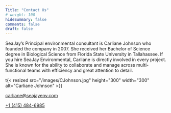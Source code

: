 ```yaml
---
Title: "Contact Us"
# weight: 100
hideSummary: false
comments: false
draft: false
---
```


SeaJay’s Principal environmental consultant is Carliane Johnson who founded the company in 2007. She received her Bachelor of Science degree in Biological Science from Florida State University in Tallahassee. If you hire SeaJay Environmental, Carliane is directly involved in every project. She is known for the ability to collaborate and manage across multi-functional teams with efficiency and great attention to detail. 

t{< resized src="/images/CJohnson.jpg" height="300" width="300" alt="Carliane Johnson" >}}

carliane@seajayenv.com

[+1 (415) 484-6985](tel:+4154846985)

